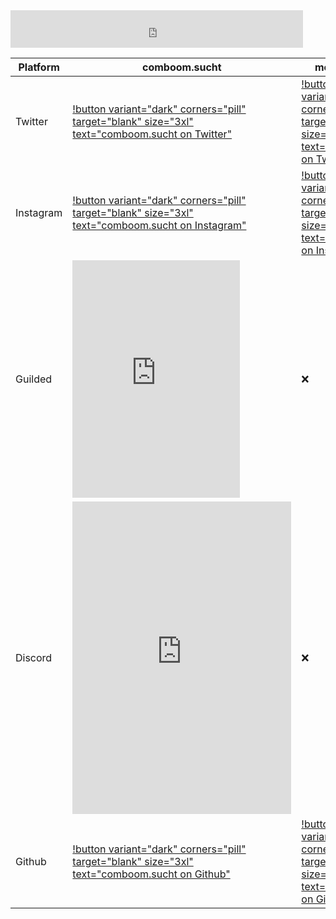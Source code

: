 <iframe src="https://rcm-eu.amazon-adsystem.com/e/cm?o=3&p=13&l=ur1&category=amazongeneric&banner=0HKWS4G1V016X4K0S2R2&f=ifr&linkID={{link_id}}&t=comboompunkts-21&tracking_id=comboompunkts-21" width="468" height="60" scrolling="no" border="0" marginwidth="0" style="border:none;" frameborder="0" sandbox="allow-scripts allow-same-origin allow-popups allow-top-navigation-by-user-activation"></iframe>



| Platform     | comboom.sucht                                                                                                                                                                  | mcpeaps_HD                                                                                                                                                                | BlackDragon                                                                                                                                                                                           |
| ------------ | ------------------------------------------------------------------------------------------------------------------------------------------------------------------------------ | ---------------------------------------------------------------------------------------------------------------------------------------------------------------------------- | ----------------------------------------------------------------------------------------------------------------------------------------------------------------------------------------------------- |
| Twitter | [!button variant="dark" corners="pill" target="blank" size="3xl" text="comboom.sucht on Twitter"](https://bit.ly/cbpstwitter) | [!button variant="dark" corners="pill" target="blank" size="3xl" text="mcpeaps_HD on Twitter"](https://twitter.com/mcpeaps_hd) | [!button variant="dark" corners="pill" target="blank" size="3xl" text="BlackDragon on Twitter"](https://twitter.com/Adrian37416838) |
| Instagram | [!button variant="dark" corners="pill" target="blank" size="3xl" text="comboom.sucht on Instagram"](https://bit.ly/cbpsinstagram) | [!button variant="dark" corners="pill" target="blank" size="3xl" text="mcpeaps_HD on Instagram"](https://www.instagram.com/mcpeaps_hd/) | [!button variant="dark" corners="pill" target="blank" size="3xl" text="BlackDragon on Instagram"](https://www.instagram.com/blackdragon_cbps/) |
| Guilded | <iframe src="https://www.guilded.gg/canvas_index.html?route=%2Fcanvas%2Fembed%2Fteamcard%2FJRXMdZNl" width="268px" height="380px" frameborder="0" scrolling="no"></iframe> | :x: | :x: |
| Discord | <iframe src="https://canary.discord.com/widget?id=303610228581203978&theme=dark" width="350px" height="500px" allowtransparency="true" frameborder="0" sandbox="allow-popups allow-popups-to-escape-sandbox allow-same-origin allow-scripts"></iframe> | :x: | :x: |
| Github | [!button variant="dark" corners="pill" target="blank" size="3xl" text="comboom.sucht on Github"](https://bit.ly/cbps_Github) | [!button variant="dark" corners="pill" target="blank" size="3xl" text="mcpeaps_HD on Github"](https://bit.ly/mahd_Github) | [!button variant="dark" corners="pill" target="blank" size="3xl" text="BlackDragon on Github"](https://github.com/orgs/comboomPunkTsucht/people/BlackDragon-Bat) |

